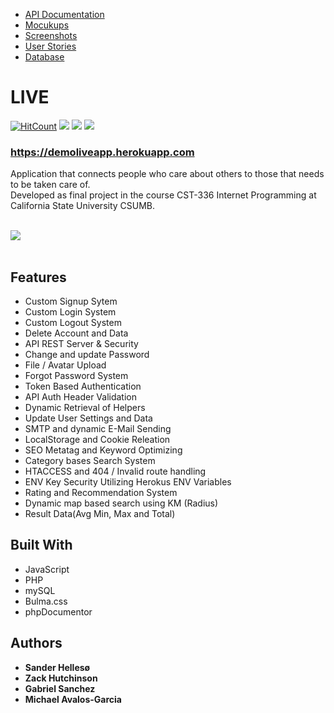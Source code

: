 <ul>
<li><a target="_blank" href ="https://demoliveapp.herokuapp.com/docs/api/">API Documentation</a></li>
<li><a target="_blank" href ="https://github.com/sanderhelleso/live/blob/master/docs/mockups/README.md">Mocukups</a></li>
<li><a target="_blank" href ="https://github.com/sanderhelleso/live/blob/master/docs/screenshots/README.md">Screenshots</a></li>
<li><a target="_blank" href ="https://github.com/sanderhelleso/live/blob/master/docs/mockups/Live%252FUserstroy.pdf">User Stories</a></li>
<li><a target="_blank" href ="https://github.com/sanderhelleso/live/blob/master/docs/database/README.md">Database</a></li>
</ul>

# LIVE

[![HitCount](http://hits.dwyl.io/sanderhelleso/live.svg)](http://hits.dwyl.io/sanderhelleso/live)
<img src="https://github.com/sanderhelleso/live/blob/master/public/img/badges/version.svg">
<img src="https://github.com/sanderhelleso/live/blob/master/public/img/badges/build.svg">
<img src="https://github.com/sanderhelleso/live/blob/master/public/img/badges/licence.svg">

<h3><a target="_blank" href="https://demoliveapp.herokuapp.com/" target="_blank">https://demoliveapp.herokuapp.com</a></h3>

Application that connects people who care about others to those that needs to be taken care of.<br>
Developed as final project in the course CST-336 Internet Programming at California State University CSUMB.
<br>
<br>

<img src="https://github.com/sanderhelleso/live/blob/master/public/img/readme/preview.gif"></img>
<br>
<br>


## Features

* Custom Signup Sytem
* Custom Login System
* Custom Logout System
* Delete Account and Data
* API REST Server & Security
* Change and update Password
* File / Avatar Upload
* Forgot Password System
* Token Based Authentication
* API Auth Header Validation
* Dynamic Retrieval of Helpers
* Update User Settings and Data
* SMTP and dynamic E-Mail Sending
* LocalStorage and Cookie Releation
* SEO Metatag and Keyword Optimizing
* Category bases Search System
* HTACCESS and 404 / Invalid route handling
* ENV Key Security Utilizing Herokus ENV Variables
* Rating and Recommendation System
* Dynamic map based search using KM (Radius)
* Result Data(Avg Min, Max and Total)

## Built With

* JavaScript
* PHP
* mySQL
* Bulma.css
* phpDocumentor


## Authors

* **Sander Hellesø**
* **Zack Hutchinson**
* **Gabriel Sanchez**
* **Michael Avalos-Garcia**

